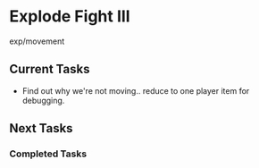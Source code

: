 # Explode Fight III
exp/movement

## Current Tasks
- Find out why we're not moving.. reduce to one player item for debugging.

## Next Tasks

### Completed Tasks
